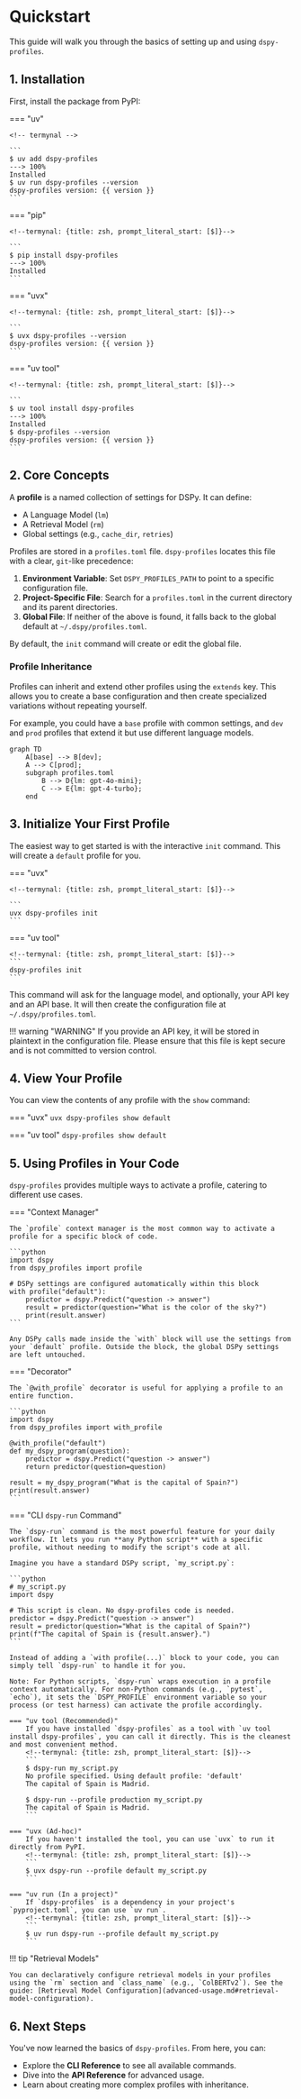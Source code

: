 # Quickstart

This guide will walk you through the basics of setting up and using `dspy-profiles`.

## 1. Installation

First, install the package from PyPI:

=== "uv"

    <!-- termynal -->

    ```
    $ uv add dspy-profiles
    ---> 100%
    Installed
    $ uv run dspy-profiles --version
    dspy-profiles version: {{ version }}
    ```

=== "pip"

    <!--termynal: {title: zsh, prompt_literal_start: [$]}-->

    ```
    $ pip install dspy-profiles
    ---> 100%
    Installed
    ```

=== "uvx"

    <!--termynal: {title: zsh, prompt_literal_start: [$]}-->

    ```
    $ uvx dspy-profiles --version
    dspy-profiles version: {{ version }}
    ```

=== "uv tool"

    <!--termynal: {title: zsh, prompt_literal_start: [$]}-->

    ```
    $ uv tool install dspy-profiles
    ---> 100%
    Installed
    $ dspy-profiles --version
    dspy-profiles version: {{ version }}
    ```

## 2. Core Concepts

A **profile** is a named collection of settings for DSPy. It can define:

-   A Language Model (`lm`)
-   A Retrieval Model (`rm`)
-   Global settings (e.g., `cache_dir`, `retries`)

Profiles are stored in a `profiles.toml` file. `dspy-profiles` locates this file with a clear, `git`-like precedence:

1.  **Environment Variable**: Set `DSPY_PROFILES_PATH` to point to a specific configuration file.
2.  **Project-Specific File**: Search for a `profiles.toml` in the current directory and its parent directories.
3.  **Global File**: If neither of the above is found, it falls back to the global default at `~/.dspy/profiles.toml`.

By default, the `init` command will create or edit the global file.

### Profile Inheritance

Profiles can inherit and extend other profiles using the `extends` key. This allows you to create a base configuration and then create specialized variations without repeating yourself.

For example, you could have a `base` profile with common settings, and `dev` and `prod` profiles that extend it but use different language models.

```mermaid
graph TD
    A[base] --> B[dev];
    A --> C[prod];
    subgraph profiles.toml
        B --> D{lm: gpt-4o-mini};
        C --> E{lm: gpt-4-turbo};
    end
```

## 3. Initialize Your First Profile

The easiest way to get started is with the interactive `init` command. This will create a `default` profile for you.

=== "uvx"

    <!--termynal: {title: zsh, prompt_literal_start: [$]}-->

    ```
    uvx dspy-profiles init
    ```
=== "uv tool"

    <!--termynal: {title: zsh, prompt_literal_start: [$]}-->
    ```
    dspy-profiles init
    ```

This command will ask for the language model, and optionally, your API key and an API base. It will then create the configuration file at `~/.dspy/profiles.toml`.

!!! warning "WARNING"
    If you provide an API key, it will be stored in plaintext in the configuration file. Please ensure that this file is kept secure and is not committed to version control.

## 4. View Your Profile

You can view the contents of any profile with the `show` command:

=== "uvx"
    <!--termynal: {title: zsh, prompt_literal_start: [$]}-->
    ```
    uvx dspy-profiles show default
    ```

=== "uv tool"
    <!--termynal: {title: zsh, prompt_literal_start: [$]}-->
    ```
    dspy-profiles show default
    ```

## 5. Using Profiles in Your Code

`dspy-profiles` provides multiple ways to activate a profile, catering to different use cases.

=== "Context Manager"

    The `profile` context manager is the most common way to activate a profile for a specific block of code.

    ```python
    import dspy
    from dspy_profiles import profile

    # DSPy settings are configured automatically within this block
    with profile("default"):
        predictor = dspy.Predict("question -> answer")
        result = predictor(question="What is the color of the sky?")
        print(result.answer)
    ```

    Any DSPy calls made inside the `with` block will use the settings from your `default` profile. Outside the block, the global DSPy settings are left untouched.

=== "Decorator"

    The `@with_profile` decorator is useful for applying a profile to an entire function.

    ```python
    import dspy
    from dspy_profiles import with_profile

    @with_profile("default")
    def my_dspy_program(question):
        predictor = dspy.Predict("question -> answer")
        return predictor(question=question)

    result = my_dspy_program("What is the capital of Spain?")
    print(result.answer)
    ```

=== "CLI `dspy-run` Command"

    The `dspy-run` command is the most powerful feature for your daily workflow. It lets you run **any Python script** with a specific profile, without needing to modify the script's code at all.

    Imagine you have a standard DSPy script, `my_script.py`:

    ```python
    # my_script.py
    import dspy

    # This script is clean. No dspy-profiles code is needed.
    predictor = dspy.Predict("question -> answer")
    result = predictor(question="What is the capital of Spain?")
    print(f"The capital of Spain is {result.answer}.")
    ```

    Instead of adding a `with profile(...)` block to your code, you can simply tell `dspy-run` to handle it for you.

    Note: For Python scripts, `dspy-run` wraps execution in a profile context automatically. For non-Python commands (e.g., `pytest`, `echo`), it sets the `DSPY_PROFILE` environment variable so your process (or test harness) can activate the profile accordingly.

    === "uv tool (Recommended)"
        If you have installed `dspy-profiles` as a tool with `uv tool install dspy-profiles`, you can call it directly. This is the cleanest and most convenient method.
        <!--termynal: {title: zsh, prompt_literal_start: [$]}-->
        ```
        $ dspy-run my_script.py
        No profile specified. Using default profile: 'default'
        The capital of Spain is Madrid.

        $ dspy-run --profile production my_script.py
        The capital of Spain is Madrid.
        ```

    === "uvx (Ad-hoc)"
        If you haven't installed the tool, you can use `uvx` to run it directly from PyPI.
        <!--termynal: {title: zsh, prompt_literal_start: [$]}-->
        ```
        $ uvx dspy-run --profile default my_script.py
        ```

    === "uv run (In a project)"
        If `dspy-profiles` is a dependency in your project's `pyproject.toml`, you can use `uv run`.
        <!--termynal: {title: zsh, prompt_literal_start: [$]}-->
        ```
        $ uv run dspy-run --profile default my_script.py
        ```

!!! tip "Retrieval Models"

    You can declaratively configure retrieval models in your profiles using the `rm` section and `class_name` (e.g., `ColBERTv2`). See the guide: [Retrieval Model Configuration](advanced-usage.md#retrieval-model-configuration).

## 6. Next Steps

You've now learned the basics of `dspy-profiles`. From here, you can:

-   Explore the **CLI Reference** to see all available commands.
-   Dive into the **API Reference** for advanced usage.
-   Learn about creating more complex profiles with inheritance.
